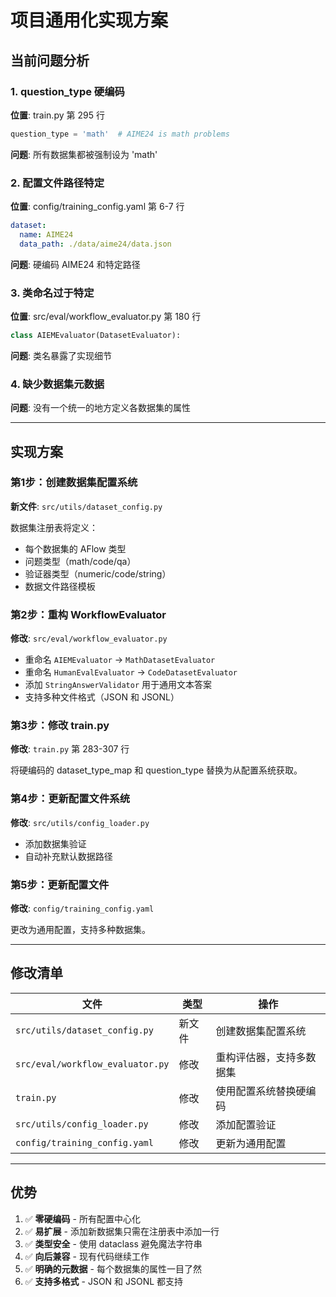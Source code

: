# 项目通用化实现方案

## 当前问题分析

### 1. question_type 硬编码
**位置**: train.py 第 295 行
```python
question_type = 'math'  # AIME24 is math problems
```
**问题**: 所有数据集都被强制设为 'math'

### 2. 配置文件路径特定
**位置**: config/training_config.yaml 第 6-7 行
```yaml
dataset:
  name: AIME24
  data_path: ./data/aime24/data.json
```
**问题**: 硬编码 AIME24 和特定路径

### 3. 类命名过于特定
**位置**: src/eval/workflow_evaluator.py 第 180 行
```python
class AIEMEvaluator(DatasetEvaluator):
```
**问题**: 类名暴露了实现细节

### 4. 缺少数据集元数据
**问题**: 没有一个统一的地方定义各数据集的属性

---

## 实现方案

### 第1步：创建数据集配置系统

**新文件**: `src/utils/dataset_config.py`

数据集注册表将定义：
- 每个数据集的 AFlow 类型
- 问题类型（math/code/qa）
- 验证器类型（numeric/code/string）
- 数据文件路径模板

### 第2步：重构 WorkflowEvaluator

**修改**: `src/eval/workflow_evaluator.py`

- 重命名 `AIEMEvaluator` → `MathDatasetEvaluator`
- 重命名 `HumanEvalEvaluator` → `CodeDatasetEvaluator`
- 添加 `StringAnswerValidator` 用于通用文本答案
- 支持多种文件格式（JSON 和 JSONL）

### 第3步：修改 train.py

**修改**: `train.py` 第 283-307 行

将硬编码的 dataset_type_map 和 question_type 替换为从配置系统获取。

### 第4步：更新配置文件系统

**修改**: `src/utils/config_loader.py`

- 添加数据集验证
- 自动补充默认数据路径

### 第5步：更新配置文件

**修改**: `config/training_config.yaml`

更改为通用配置，支持多种数据集。

---

## 修改清单

| 文件 | 类型 | 操作 |
|------|------|------|
| `src/utils/dataset_config.py` | 新文件 | 创建数据集配置系统 |
| `src/eval/workflow_evaluator.py` | 修改 | 重构评估器，支持多数据集 |
| `train.py` | 修改 | 使用配置系统替换硬编码 |
| `src/utils/config_loader.py` | 修改 | 添加配置验证 |
| `config/training_config.yaml` | 修改 | 更新为通用配置 |

---

## 优势

1. ✅ **零硬编码** - 所有配置中心化
2. ✅ **易扩展** - 添加新数据集只需在注册表中添加一行
3. ✅ **类型安全** - 使用 dataclass 避免魔法字符串
4. ✅ **向后兼容** - 现有代码继续工作
5. ✅ **明确的元数据** - 每个数据集的属性一目了然
6. ✅ **支持多格式** - JSON 和 JSONL 都支持

